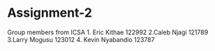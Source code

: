 # Assignment-2
Group members from ICSA 1. Eric Kithae 122992 2.Caleb Njagi 121789 3.Larry Mogusu 123012 4. Kevin Nyabandio 123787
